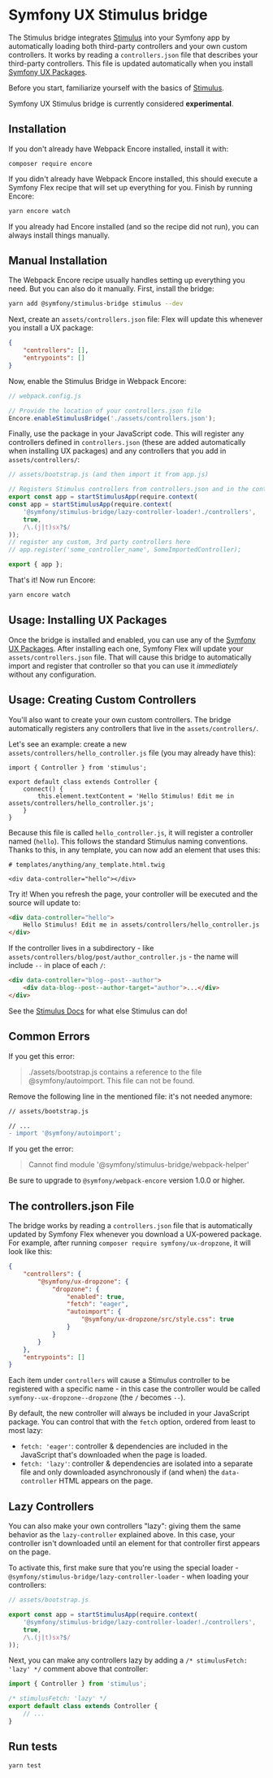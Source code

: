 # Symfony UX Stimulus bridge

The Stimulus bridge integrates [Stimulus](https://stimulus.hotwire.dev/)
into your Symfony app by automatically loading both third-party controllers
and your own custom controllers. It works by reading a `controllers.json`
file that describes your third-party controllers. This file is updated
automatically when you install [Symfony UX Packages](https://github.com/symfony/ux).

Before you start, familiarize yourself with the basics of
[Stimulus](https://stimulus.hotwire.dev/).

Symfony UX Stimulus bridge is currently considered **experimental**.

## Installation

If you don't already have Webpack Encore installed, install it with:

```
composer require encore
```

If you didn't already have Webpack Encore installed, this should execute a
Symfony Flex recipe that will set up everything for you. Finish by
running Encore:

```sh
yarn encore watch
```

If you already had Encore installed (and so the recipe did not run), you
can always install things manually.

## Manual Installation

The Webpack Encore recipe usually handles setting up everything you need.
But you can also do it manually. First, install the bridge:

```sh
yarn add @symfony/stimulus-bridge stimulus --dev
```

Next, create an `assets/controllers.json` file: Flex will update
this whenever you install a UX package:

```json
{
    "controllers": [],
    "entrypoints": []
}
```

Now, enable the Stimulus Bridge in Webpack Encore:

```javascript
// webpack.config.js

// Provide the location of your controllers.json file
Encore.enableStimulusBridge('./assets/controllers.json');
```

Finally, use the package in your JavaScript code. This will register
any controllers defined in `controllers.json` (these are added
automatically when installing UX packages) and any controllers that
you add in `assets/controllers/`:

```javascript
// assets/bootstrap.js (and then import it from app.js)

// Registers Stimulus controllers from controllers.json and in the controllers/ directory
export const app = startStimulusApp(require.context(
const app = startStimulusApp(require.context(
    '@symfony/stimulus-bridge/lazy-controller-loader!./controllers',
    true,
    /\.(j|t)sx?$/
));
// register any custom, 3rd party controllers here
// app.register('some_controller_name', SomeImportedController);

export { app };
```

That's it! Now run Encore:

```sh
yarn encore watch
```

## Usage: Installing UX Packages

Once the bridge is installed and enabled, you can use any of the
[Symfony UX Packages](https://github.com/symfony/ux). After installing
each one, Symfony Flex will update your `assets/controllers.json` file.
That will cause this bridge to automatically import and register that
controller so that you can use it *immediately* without any configuration.

## Usage: Creating Custom Controllers

You'll also want to create your own custom controllers. The bridge
automatically registers any controllers that live in the `assets/controllers/`.

Let's see an example: create a new `assets/controllers/hello_controller.js`
file (you may already have this):

```
import { Controller } from 'stimulus';

export default class extends Controller {
    connect() {
        this.element.textContent = 'Hello Stimulus! Edit me in assets/controllers/hello_controller.js';
    }
}
```

Because this file is called `hello_controller.js`, it will register a controller
named (`hello`). This follows the standard Stimulus naming conventions. Thanks
to this, in any template, you can now add an element that uses this:

```twig
# templates/anything/any_template.html.twig

<div data-controller="hello"></div>
```

Try it! When you refresh the page, your controller will be executed and
the source will update to:

```html
<div data-controller="hello">
    Hello Stimulus! Edit me in assets/controllers/hello_controller.js    
</div>
```

If the controller lives in a subdirectory - like `assets/controllers/blog/post/author_controller.js` -
the name will include `--` in place of each `/`:

```html
<div data-controller="blog--post--author">
    <div data-blog--post--author-target="author">...</div>
</div>
```

See the [Stimulus Docs](https://stimulus.hotwire.dev/handbook/introduction)
for what else Stimulus can do!

## Common Errors

If you get this error:

> ./assets/bootstrap.js contains a reference to the file @symfony/autoimport.
> This file can not be found.

Remove the following line in the mentioned file: it's not needed anymore:

```diff
// assets/bootstrap.js

// ...
- import '@symfony/autoimport';
```

If you get the error:

> Cannot find module '@symfony/stimulus-bridge/webpack-helper'

Be sure to upgrade to `@symfony/webpack-encore` version 1.0.0 or higher.

## The controllers.json File

The bridge works by reading a `controllers.json` file that is automatically
updated by Symfony Flex whenever you download a UX-powered package. For
example, after running `composer require symfony/ux-dropzone`, it will
look like this:

```json
{
    "controllers": {
        "@symfony/ux-dropzone": {
            "dropzone": {
                "enabled": true,
                "fetch": "eager",
                "autoimport": {
                    "@symfony/ux-dropzone/src/style.css": true
                }
            }
        }
    },
    "entrypoints": []
}
```

Each item under `controllers` will cause a Stimulus controller to be
registered with a specific name - in this case the controller would
be called `symfony--ux-dropzone--dropzone` (the `/` becomes `--`).

By default, the new controller will always be included in your
JavaScript package. You can control that with the `fetch` option,
ordered from least to most lazy:

* `fetch: 'eager'`: controller & dependencies are included in the JavaScript
  that's downloaded when the page is loaded.
* `fetch: 'lazy'`: controller & dependencies are isolated into a
  separate file and only downloaded asynchronously if (and when) the `data-controller`
  HTML appears on the page.

## Lazy Controllers

You can also make your own controllers "lazy": giving them the same behavior
as the `lazy-controller` explained above. In this case, your controller isn't
downloaded until an element for that controller first appears on the page.

To activate this, first make sure that you're using the special loader -
`@symfony/stimulus-bridge/lazy-controller-loader` - when loading your controllers:

```js
// assets/bootstrap.js

export const app = startStimulusApp(require.context(
    '@symfony/stimulus-bridge/lazy-controller-loader!./controllers',
    true,
    /\.(j|t)sx?$/
));
```

Next, you can make any controllers lazy by adding a `/* stimulusFetch: 'lazy' */`
comment above that controller:

```js
import { Controller } from 'stimulus';

/* stimulusFetch: 'lazy' */
export default class extends Controller {
    // ...
}
```

## Run tests

```sh
yarn test
```
